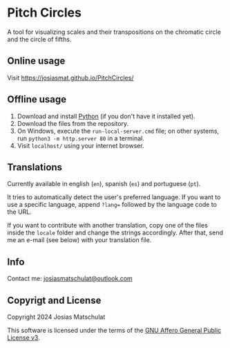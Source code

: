 # Pitch Circles

A tool for visualizing scales and their transpositions on the chromatic circle and the circle of fifths.

## Online usage

Visit https://josiasmat.github.io/PitchCircles/

## Offline usage

1. Download and install [Python](https://www.python.org/) (if you don't have it installed yet).
2. Download the files from the repository.
3. On Windows, execute the `run-local-server.cmd` file; on other systems, run `python3 -m http.server 80` in a terminal.
4. Visit `localhost/` using your internet browser.

## Translations

Currently available in english (`en`), spanish (`es`) and portuguese (`pt`).

It tries to automatically detect the user's preferred language. If you want to use a specific language, append `?lang=` followed by the language code to the URL.

If you want to contribute with another translation, copy one of the files inside the `locale` folder and change the strings accordingly. After that, send me an e-mail (see below) with your translation file.

## Info

Contact me: josiasmatschulat@outlook.com

## Copyrigt and License

Copyright 2024 Josias Matschulat

This software is licensed under the terms of the [GNU Affero General Public License v3](https://www.gnu.org/licenses/agpl-3.0.html).